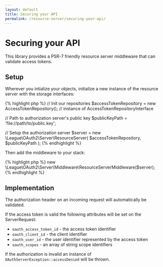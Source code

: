 ```yaml
---
layout: default
title: Securing your API
permalink: /resource-server/securing-your-api/
---
```


# Securing your API

This library provides a PSR-7 friendly resource server middleware that can validate access tokens.

## Setup

Wherever you intialize your objects, initialize a new instance of the resource server with the storage interfaces:

{% highlight php %}
// Init our repositories
$accessTokenRepository = new AccessTokenRepository(); // instance of AccessTokenRepositoryInterface

// Path to authorization server's public key
$publicKeyPath = 'file://path/to/public.key';
        
// Setup the authorization server
$server = new \League\OAuth2\Server\ResourceServer(
    $accessTokenRepository,
    $publicKeyPath
);
{% endhighlight %}

Then add the middleware to your stack:

{% highlight php %}
new \League\OAuth2\Server\Middleware\ResourceServerMiddleware($server);
{% endhighlight %}

## Implementation

The authorization header on an incoming request will automatically be validated.

If the access token is valid the following attributes will be set on the ServerRequest:

* `oauth_access_token_id` - the access token identifier
* `oauth_client_id` - the client identifier
* `oauth_user_id` - the user identifier represented by the access token
* `oauth_scopes` - an array of string scope identifiers

If the authorization is invalid an instance of `OAuthServerException::accessDenied` will be thrown.
